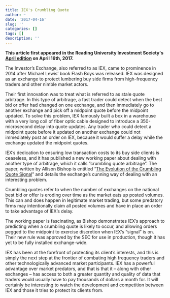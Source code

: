 ```yaml
---
title: IEX's Crumbling Quote
author: ~
date: '2017-04-16'
slug: ''
categories: []
tags: []
description: ''
---
```


__This article first appeared in the Reading University Investment Society's  [April edition](https://www.dropbox.com/s/vicfm15cza2gt8u/RUIS-April.pdf?dl=0) on April 16th, 2017.__

The Investor’s Exchange, also referred to as IEX, came to prominence in 2014 after Michael Lewis’ book Flash Boys was released. IEX was designed as an exchange to protect lumbering buy side firms from high-frequency traders and other nimble market actors.

Their first innovation was to treat what is referred to as stale quote arbitrage. In this type of arbitrage, a fast trader could detect when the best bid or offer had changed on one exchange, and then immediately go to another exchange and pick off a midpoint quote before the midpoint updated. To solve this problem, IEX famously built a box in a warehouse with a very long coil of fiber optic cable designed to introduce a 350-microsecond delay into quote updates. Any trader who could detect a midpoint quote before it updated on another exchange could not immediately post an order on IEX, because it would suffer a delay while the exchange updated the midpoint quotes.

IEX’s dedication to ensuring low transaction costs to its buy side clients is ceaseless, and it has published a new working paper about dealing with another type of arbitrage, which it calls “crumbling quote arbitrage”. The paper, written by Allison Bishop is entitled “[The Evolution of the Crumbling Quote Signal](https://iextrading.com/docs/The%20Evolution%20of%20the%20Crumbling%20Quote%20Signal.pdf?utm_medium=email&utm_source=newsletter&utm_term=170411&utm_campaign=moneystuff)” and details the exchange’s cunning way of dealing with an interesting problem.

Crumbling quotes refer to when the number of exchanges on the national best bid or offer is eroding over time as the market eats up posted volumes. This can and does happen in legitimate market trading, but some predatory firms may intentionally claim all posted volumes and have in place an order to take advantage of IEX’s delay.

The working paper is fascinating, as Bishop demonstrates IEX’s approach to predicting when a crumbling quote is likely to occur, and allowing orders pegged to the midpoint to exercise discretion when IEX’s “signal” is on. Their new rule was approved by the SEC for use in production, though it has yet to be fully installed exchange-wide.

IEX has been at the forefront of protecting its client’s interests, and this is simply the next step at the frontier of combating high frequency traders and other technologically advanced market participants. IEX has a powerful advantage over market predators, and that is that it – along with other exchanges – has access to both a greater quantity and quality of data that traders would usually have to pay thousands of dollars a month for. It will certainly be interesting to watch the development and competition between IEX and those it tries to protect its clients from. 
